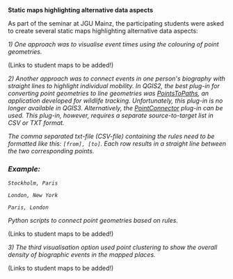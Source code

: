<hr2><strong>Static maps highlighting alternative data aspects</strong></hr2>

As part of the seminar at JGU Mainz, the participating students were asked to create several static maps highlighting alternative data aspects:

<em>1) One approach was to visualise event times using the colouring of point geometries.</em>

(Links to student maps to be added!)

<p><em>2) Another approach was to connect events in one person's biography with straight lines to highlight individual mobility. In QGIS2, the best plug-in for converting point geometries to line geometries was <a href="https://plugins.qgis.org/plugins/pointstopaths_v02/">PointsToPaths</a>, an application developed for wildlife tracking. Unfortunately, this plug-in is no longer available in QGIS3. Alternatively, the <a href="https://plugins.qgis.org/plugins/PointConnector/">PointConnector</a> plug-in can be used. This plug-in, however, requires a separate source-to-target list in CSV or TXT format.</p>
  
<p>The comma separated txt-file (CSV-file) containing the rules need to be formatted like this: <code>[from], [to]</code>. Each row results in a straight line between the two corresponding points.</p>

<h3>Example:</h3>

<code>Stockholm, Paris</code>

<code>London, New York</code>

<code>Paris, London</code>
  
<p><Users with coding skills can write <a href="https://docs.qgis.org/2.18/en/docs/user_manual/plugins/python_console.html">Python scripts</a> to connect point geometries based on rules.</em></p>

(Links to student maps to be added!)

<em>3) The third visualisation option used <em>point clustering</em> to show the overall density of biographic events in the mapped places.</em>

(Links to student maps to be added!)
